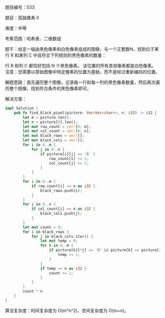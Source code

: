 题目编号：533

题目：孤独像素 II

难度：中等

考察范围：哈希表、二维数组

题干：给定一幅由黑色像素和白色像素组成的图像，与一个正整数N，找到位于某行 R 和某列 C 中且符合下列规则的黑色像素的数量： 

行 R 和列 C 都恰好包括 N 个黑色像素。
该位置的所有其他像素都是白色像素。
注意：您需要以原始图像中特定像素的位置为基础，而不是经过重新编码的位置。 

解题思路：首先遍历整个图像，记录每一行和每一列的黑色像素数量，然后再次遍历整个图像，找到符合条件的黑色像素即可。

解决方案：

```rust
impl Solution {
    pub fn find_black_pixel(picture: Vec<Vec<char>>, n: i32) -> i32 {
        let m = picture.len();
        let n = picture[0].len();
        let mut row_count = vec![0; m];
        let mut col_count = vec![0; n];
        let mut black_rows = vec![];
        let mut black_cols = vec![];
        for i in 0..m {
            for j in 0..n {
                if picture[i][j] == 'B' {
                    row_count[i] += 1;
                    col_count[j] += 1;
                }
            }
        }
        for i in 0..m {
            if row_count[i] == n as i32 {
                black_rows.push(i);
            }
        }
        for j in 0..n {
            if col_count[j] == n as i32 {
                black_cols.push(j);
            }
        }
        let mut count = 0;
        for i in black_rows {
            for j in black_cols.iter() {
                let mut temp = 0;
                for k in 0..m {
                    if picture[k][*j] == 'B' && picture[k] == picture[i] {
                        temp += 1;
                    }
                }
                if temp == n as i32 {
                    count += 1;
                }
            }
        }
        count * n
    }
}
```

算法复杂度：时间复杂度为 O(m*n^2)，空间复杂度为 O(m+n)。